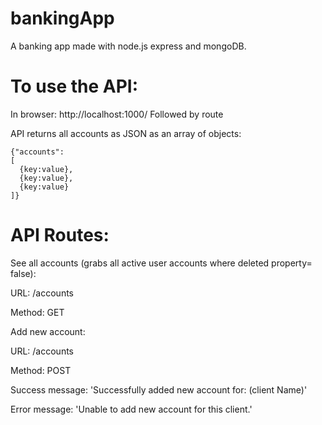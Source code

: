 # bankingApp
A banking app made with node.js express and mongoDB.

# To use the API:
In browser: http://localhost:1000/
Followed by route

API returns all accounts as JSON as an array of objects:
```
{"accounts":
[
  {key:value},
  {key:value},
  {key:value}
]}
```

# API Routes:
See all accounts (grabs all active user accounts where deleted property= false):

URL: /accounts

Method: GET

Add new account:

URL: /accounts

Method: POST

Success message: 'Successfully added new account for: (client Name)'

Error message: 'Unable to add new account for this client.'
